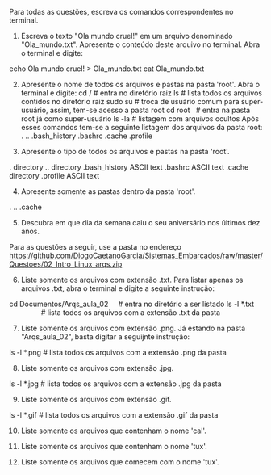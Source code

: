 Para todas as questões, escreva os comandos correspondentes no terminal.

1. Escreva o texto "Ola mundo cruel!" em um arquivo denominado "Ola_mundo.txt". Apresente o conteúdo deste arquivo no terminal.
Abra o terminal e digite:

  echo Ola mundo cruel! > Ola_mundo.txt
  cat Ola_mundo.txt

2. Apresente o nome de todos os arquivos e pastas na pasta 'root'.
Abra o terminal e digite:
  cd /      # entra no diretório raiz
  ls        # lista todos os arquivos contidos no diretório raiz
  sudo su   # troca de usuário comum para super-usuário, assim, tem-se acesso a pasta root
  cd root   # entra na pasta root já como super-usuário
  ls -la    # listagem com arquivos ocultos
Após esses comandos tem-se a seguinte listagem dos arquivos da pasta root:
  .
  ..
  .bash_history
  .bashrc
  .cache
  .profile

3. Apresente o tipo de todos os arquivos e pastas na pasta 'root'.

  .               directory
  ..              directory 
  .bash_history   ASCII text
  .bashrc         ASCII text
  .cache          directory
  .profile        ASCII text

4. Apresente somente as pastas dentro da pasta 'root'.

  .
  ..
  .cache

5. Descubra em que dia da semana caiu o seu aniversário nos últimos dez anos.

Para as questões a seguir, use a pasta no endereço https://github.com/DiogoCaetanoGarcia/Sistemas_Embarcados/raw/master/Questoes/02_Intro_Linux_arqs.zip

6. Liste somente os arquivos com extensão .txt.
Para listar apenas os arquivos .txt, abra o terminal e digite a seguinte instrução:

  cd Documentos/Arqs_aula_02      # entra no diretório a ser listado
  ls -l *.txt                     # lista todos os arquivos com a extensão .txt da pasta

7. Liste somente os arquivos com extensão .png.
Já estando na pasta "Arqs_aula_02", basta digitar a seguijnte instrução:

  ls -l *.png                     # lista todos os arquivos com a extensão .png da pasta

8. Liste somente os arquivos com extensão .jpg.

  ls -l *.jpg                     # lista todos os arquivos com a extensão .jpg da pasta

9. Liste somente os arquivos com extensão .gif.
  
  ls -l *.gif                     # lista todos os arquivos com a extensão .gif da pasta

10. Liste somente os arquivos que contenham o nome 'cal'.

11. Liste somente os arquivos que contenham o nome 'tux'.

12. Liste somente os arquivos que comecem com o nome 'tux'.
